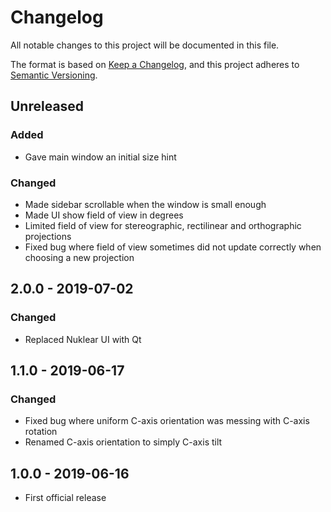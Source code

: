 # Changelog

All notable changes to this project will be documented in this file.

The format is based on [Keep a Changelog](https://keepachangelog.com/en/1.0.0/),
and this project adheres to [Semantic Versioning](https://semver.org/spec/v2.0.0.html).

## Unreleased

### Added
- Gave main window an initial size hint

### Changed
- Made sidebar scrollable when the window is small enough
- Made UI show field of view in degrees
- Limited field of view for stereographic, rectilinear and orthographic projections
- Fixed bug where field of view sometimes did not update correctly when choosing a new projection

## 2.0.0 - 2019-07-02

### Changed
- Replaced Nuklear UI with Qt

## 1.1.0 - 2019-06-17

### Changed

- Fixed bug where uniform C-axis orientation was messing with C-axis rotation
- Renamed C-axis orientation to simply C-axis tilt

## 1.0.0 - 2019-06-16

- First official release
